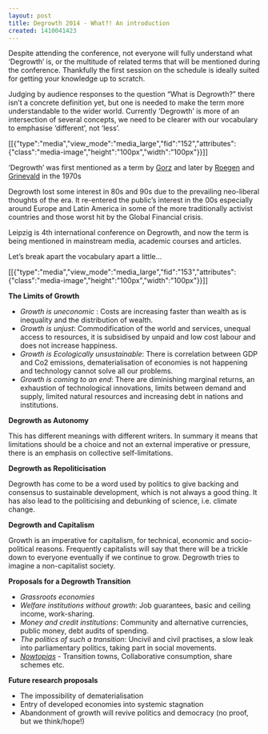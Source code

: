 ```yaml
---
layout: post
title: Degrowth 2014 - What?! An introduction
created: 1410041423
---
```

<p>Despite attending the conference, not everyone will fully understand what &lsquo;Degrowth&rsquo; is, or the multitude of related terms that will be mentioned during the conference. Thankfully the first session on the schedule is ideally suited for getting your knowledge up to scratch.</p><p>Judging by audience responses to the question &ldquo;What is Degrowth?&rdquo; there isn&rsquo;t a concrete definition yet, but one is needed to make the term more understandable to the wider world. Currently &lsquo;Degrowth&rsquo; is more of an intersection of several concepts, we need to be clearer with our vocabulary to emphasise &lsquo;different&rsquo;, not &lsquo;less&rsquo;.</p><p>[[{"type":"media","view_mode":"media_large","fid":"152","attributes":{"class":"media-image","height":"100px","width":"100px"}}]]</p><p>&lsquo;Degrowth&rsquo; was first mentioned as a term by <a href="http://en.wikipedia.org/wiki/Andr%C3%A9_Gorz">Gorz</a> and later by <a href="http://en.wikipedia.org/wiki/Nicholas_Georgescu-Roegen">Roegen</a> and <a href="http://fr.wikipedia.org/wiki/Jacques_Grinevald">Grinevald</a> in the 1970s</p><p>Degrowth lost some interest in 80s and 90s due to the prevailing neo-liberal thoughts of the era. It re-entered the public&rsquo;s interest in the 00s especially around Europe and Latin America in some of the more traditionally activist countries and those worst hit by the Global Financial crisis.</p><p>Leipzig is 4th international conference on Degrowth, and now the term is being mentioned in mainstream media, academic courses and articles.</p><p>Let&rsquo;s break apart the vocabulary apart a little&hellip;</p><p>[[{"type":"media","view_mode":"media_large","fid":"153","attributes":{"class":"media-image","height":"100px","width":"100px"}}]]</p><p><strong>The Limits of Growth</strong></p><ul><li><em>Growth is uneconomic</em> : Costs are increasing faster than wealth as is inequality and the distribution of wealth.</li><li><em>Growth is unjust</em>: Commodification of the world and services, unequal access to resources, it is subsidised by unpaid and low cost labour and does not increase happiness.</li><li><em>Growth is Ecologically unsustainable</em>: There is correlation between GDP and Co2 emissions, dematerialisation of economies is not happening and technology cannot solve all our problems.</li><li><em>Growth is coming to an end</em>: There are diminishing marginal returns, an exhaustion of technological innovations, limits between demand and supply, limited natural resources and increasing debt in nations and institutions.</li></ul><p><strong>Degrowth as Autonomy</strong></p><p>This has different meanings with different writers. In summary it means that limitations should be a choice and not an external imperative or pressure, there is an emphasis on collective self-limitations.</p><p><strong>Degrowth as Repoliticisation</strong></p><p>Degrowth has come to be a word used by politics to give backing and consensus to sustainable development, which is not always a good thing. It has also lead to the politicising and debunking of science, i.e. climate change.</p><p><strong>Degrowth and Capitalism</strong></p><p>Growth is an imperative for capitalism, for technical, economic and socio-political reasons. Frequently capitalists will say that there will be a trickle down to everyone eventually if we continue to grow. Degrowth tries to imagine a non-capitalist society.</p><p><strong>Proposals for a Degrowth Transition</strong></p><ul><li><em>Grassroots economies</em></li><li><em>Welfare institutions without growth</em>: Job guarantees, basic and ceiling income, work-sharing.</li><li><em>Money and credit institutions</em>: Community and alternative currencies, public money, debt audits of spending.</li><li><em>The politics of such a transition</em>: Uncivil and civil practises, a slow leak into parliamentary politics, taking part in social movements.</li><li><em><a href="https://www.google.com/search?q=nowtopia&amp;ie=utf-8&amp;oe=utf-8&amp;aq=t&amp;gws_rd=ssl">Nowtopias</a></em> - Transition towns, Collaborative consumption, share schemes etc.</li></ul><p><strong>Future research proposals</strong></p><ul><li>The impossibility of dematerialisation</li><li>Entry of developed economies into systemic stagnation</li><li>Abandonment of growth will revive politics and democracy (no proof, but we think/hope!)</li></ul>
